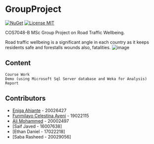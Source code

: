 # GroupProject
[![NuGet](https://img.shields.io/badge/nuget-v1.0.0-blue)](https://www.nuget.org/packages/NubanLibrary)
[![License MIT](https://img.shields.io/badge/license-MIT-green.svg)](https://opensource.org/licenses/MIT)

COS7048-B MSc Group Project on Road Traffic Wellbeing. 

Road traffic wellbeing is a significant angle in each country as it keeps residents safe and forestalls wounds also, fatalities. ![image](https://user-images.githubusercontent.com/7771255/111619195-2e586800-87dd-11eb-9c35-280bc8304dee.png)

## Content
```
Course Work
Demo (using Microsoft Sql Server database and Weka for Analysis)
Report
```

## Contributors

* [Eniga Ahiante](https://github.com/eniga) - 20026427
* [Funmilayo Celestina Ayeni](https://github.com/Celestina-ayeni) - 19022115
* [Ali Mohammed](https://github.com/AliMaysara) - 20002497
* [Saif Javed - 16007638]
* [Ethan Daniel - 17022218]
* [Saba Rasheed - 20029056]
